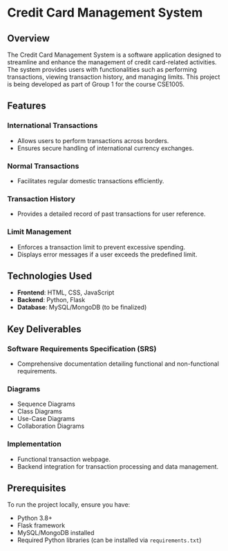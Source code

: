 # Credit Card Management System

## Overview

The Credit Card Management System is a software application designed to streamline and enhance the management of credit card-related activities. The system provides users with functionalities such as performing transactions, viewing transaction history, and managing limits. This project is being developed as part of Group 1 for the course CSE1005.

## Features

### International Transactions
- Allows users to perform transactions across borders.
- Ensures secure handling of international currency exchanges.

### Normal Transactions
- Facilitates regular domestic transactions efficiently.

### Transaction History
- Provides a detailed record of past transactions for user reference.

### Limit Management
- Enforces a transaction limit to prevent excessive spending.
- Displays error messages if a user exceeds the predefined limit.

## Technologies Used
- **Frontend**: HTML, CSS, JavaScript
- **Backend**: Python, Flask
- **Database**: MySQL/MongoDB (to be finalized)

## Key Deliverables

### Software Requirements Specification (SRS)
- Comprehensive documentation detailing functional and non-functional requirements.

### Diagrams
- Sequence Diagrams
- Class Diagrams
- Use-Case Diagrams
- Collaboration Diagrams

### Implementation
- Functional transaction webpage.
- Backend integration for transaction processing and data management.

## Prerequisites
To run the project locally, ensure you have:

- Python 3.8+
- Flask framework
- MySQL/MongoDB installed
- Required Python libraries (can be installed via `requirements.txt`)
